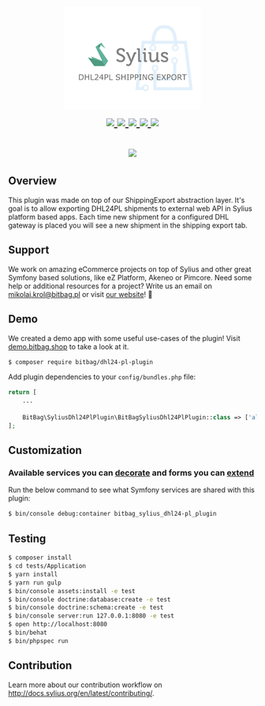 <h1 align="center">
    <a href="http://bitbag.shop" target="_blank">
        <img src="doc/logo.jpeg" width="55%" />
    </a>
    <br />
    <a href="https://packagist.org/packages/bitbag/dhl24-pl-plugin" title="License" target="_blank">
        <img src="https://img.shields.io/packagist/l/bitbag/dhl24-pl-plugin.svg" />
    </a>
    <a href="https://packagist.org/packages/bitbag/dhl24-pl-plugin" title="Version" target="_blank">
        <img src="https://img.shields.io/packagist/v/bitbag/dhl24-pl-plugin.svg" />
    </a>
    <a href="http://travis-ci.org/BitBagCommerce/SyliusDhl24PlPlugin" title="Build status" target="_blank">
            <img src="https://img.shields.io/travis/BitBagCommerce/SyliusDhl24PlPlugin/master.svg" />
        </a>
    <a href="https://scrutinizer-ci.com/g/BitBagCommerce/SyliusDhl24PlPlugin/" title="Scrutinizer" target="_blank">
        <img src="https://img.shields.io/scrutinizer/g/BitBagCommerce/SyliusDhl24PlPlugin.svg" />
    </a>
    <a href="https://packagist.org/packages/bitbag/dhl24-pl-plugin" title="Total Downloads" target="_blank">
        <img src="https://poser.pugx.org/bitbag/dhl24-pl-plugin/downloads" />
    </a>
    <p>
        <img src="https://sylius.com/assets/badge-approved-by-sylius.png" width="85">
    </p>
</h1>

## Overview

This plugin was made on top of our ShippingExport abstraction layer. It's goal is to allow exporting DHL24PL shipments to external 
web API in Sylius platform based apps. Each time new shipment for a configured 
DHL gateway is placed you will see a new shipment in the shipping export tab.

## Support

We work on amazing eCommerce projects on top of Sylius and other great Symfony based solutions, like eZ Platform, Akeneo or Pimcore.
Need some help or additional resources for a project? Write us an email on mikolaj.krol@bitbag.pl or visit
[our website](https://bitbag.shop/)! :rocket:

## Demo

We created a demo app with some useful use-cases of the plugin! Visit [demo.bitbag.shop](https://demo.bitbag.shop) to take a look at it. 

```bash
$ composer require bitbag/dhl24-pl-plugin
```

Add plugin dependencies to your `config/bundles.php` file:
```php
return [
    ...

    BitBag\SyliusDhl24PlPlugin\BitBagSyliusDhl24PlPlugin::class => ['all' => true],
];
```

## Customization

### Available services you can [decorate](https://symfony.com/doc/current/service_container/service_decoration.html) and forms you can [extend](http://symfony.com/doc/current/form/create_form_type_extension.html)

Run the below command to see what Symfony services are shared with this plugin:
```bash
$ bin/console debug:container bitbag_sylius_dhl24-pl_plugin
```

## Testing
```bash
$ composer install
$ cd tests/Application
$ yarn install
$ yarn run gulp
$ bin/console assets:install -e test
$ bin/console doctrine:database:create -e test
$ bin/console doctrine:schema:create -e test
$ bin/console server:run 127.0.0.1:8080 -e test
$ open http://localhost:8080
$ bin/behat
$ bin/phpspec run
```

## Contribution

Learn more about our contribution workflow on http://docs.sylius.org/en/latest/contributing/.
